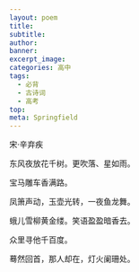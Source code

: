```yaml
---
layout: poem
title: 
subtitle: 
author: 
banner: 
excerpt_image: 
categories: 高中
tags:
  - 必背
  - 古诗词
  - 高考
top: 
meta: Springfield
---
```


宋·辛弃疾

东风夜放花千树。更吹落、星如雨。

宝马雕车香满路。

凤箫声动，玉壶光转，一夜鱼龙舞。

蛾儿雪柳黄金缕。笑语盈盈暗香去。

众里寻他千百度。

蓦然回首，那人却在，灯火阑珊处。